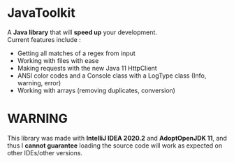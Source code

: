 # JavaToolkit
A **Java library** that will **speed up** your development.<br/>
Current features include :<br/>
- Getting all matches of a regex from input
- Working with files with ease
- Making requests with the new Java 11 HttpClient
- ANSI color codes and a Console class with a LogType class (Info, warning, error)
- Working with arrays (removing duplicates, conversion)

# WARNING
This library was made with **IntelliJ IDEA 2020.2** and **AdoptOpenJDK 11**, and thus I **cannot guarantee** loading the source code will work as expected on other IDEs/other versions.

